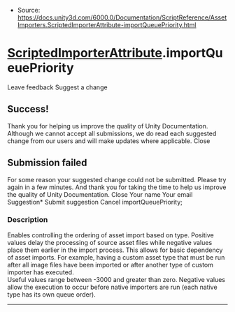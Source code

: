 * Source: https://docs.unity3d.com/6000.0/Documentation/ScriptReference/AssetImporters.ScriptedImporterAttribute-importQueuePriority.html

#  [ScriptedImporterAttribute](https://docs.unity3d.com/6000.0/Documentation/ScriptReference/AssetImporters.ScriptedImporterAttribute.html).importQueuePriority
Leave feedback
Suggest a change
## Success!
Thank you for helping us improve the quality of Unity Documentation. Although we cannot accept all submissions, we do read each suggested change from our users and will make updates where applicable.
Close
## Submission failed
For some reason your suggested change could not be submitted. Please <a>try again</a> in a few minutes. And thank you for taking the time to help us improve the quality of Unity Documentation.
Close
Your name Your email Suggestion* Submit suggestion
Cancel
importQueuePriority; 
### Description
Enables controlling the ordering of asset import based on type. Positive values delay the processing of source asset files while negative values place them earlier in the import process.
This allows for basic dependency of asset imports. For example, having a custom asset type that must be run after all image files have been imported or after another type of custom importer has executed.   
Useful values range between -3000 and greater than zero. Negative values allow the execution to occur before native importers are run (each native type has its own queue order).
* * *
